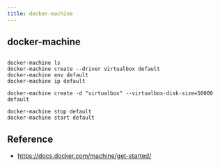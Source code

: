```yaml
---
title: docker-machine
---
```


## docker-machine


##

```
docker-machine ls
docker-machine create --driver virtualbox default
docker-machine env default
docker-machine ip default

docker-machine create -d "virtualbox" --virtualbox-disk-size=50000 default

docker-machine stop default
docker-machine start default
```

## Reference
* https://docs.docker.com/machine/get-started/
